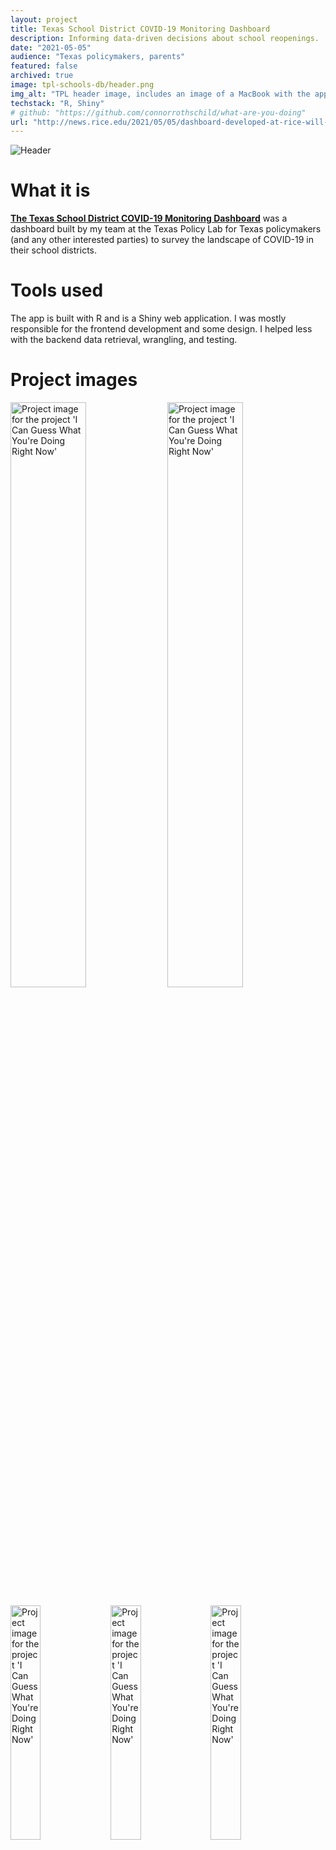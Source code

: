 ```yaml
---
layout: project
title: Texas School District COVID-19 Monitoring Dashboard
description: Informing data-driven decisions about school reopenings.
date: "2021-05-05"
audience: "Texas policymakers, parents"
featured: false
archived: true
image: tpl-schools-db/header.png
img_alt: "TPL header image, includes an image of a MacBook with the application open."
techstack: "R, Shiny"
# github: "https://github.com/connorrothschild/what-are-you-doing"
url: "http://news.rice.edu/2021/05/05/dashboard-developed-at-rice-will-help-texas-schools-open-safely-amid-pandemic/"
---
```


<script>
import Image from "$lib/global/Image.svelte"
</script>

<Image href="http://news.rice.edu/2021/05/05/dashboard-developed-at-rice-will-help-texas-schools-open-safely-amid-pandemic/" src="/images/project/tpl-schools-db/header.png" alt="Header"></Image>

# What it is

[**The Texas School District COVID-19 Monitoring Dashboard**](http://news.rice.edu/2021/05/05/dashboard-developed-at-rice-will-help-texas-schools-open-safely-amid-pandemic/) was a dashboard built by my team at the Texas Policy Lab for Texas policymakers (and any other interested parties) to survey the landscape of COVID-19 in their school districts.

# Tools used

The app is built with R and is a Shiny web application. I was mostly responsible for the frontend development and some design. I helped less with the backend data retrieval, wrangling, and testing.

# Project images

<Image style="box-shadow: none;" src="/images/project/tpl-schools-db/mac-1.png" alt="Project image for the project 'I Can Guess What You're Doing Right Now'" width="49%"></Image>
<Image style="box-shadow: none;" src="/images/project/tpl-schools-db/mac-2.png" alt="Project image for the project 'I Can Guess What You're Doing Right Now'" width="49%"></Image>

<Image style="box-shadow: none;" src="/images/project/tpl-schools-db/iphone-1.png" alt="Project image for the project 'I Can Guess What You're Doing Right Now'" width="31%"></Image>
<Image style="box-shadow: none;" src="/images/project/tpl-schools-db/iphone-2.png" alt="Project image for the project 'I Can Guess What You're Doing Right Now'" width="31%"></Image>
<Image style="box-shadow: none;" src="/images/project/tpl-schools-db/iphone-3.png" alt="Project image for the project 'I Can Guess What You're Doing Right Now'" width="31%"></Image>